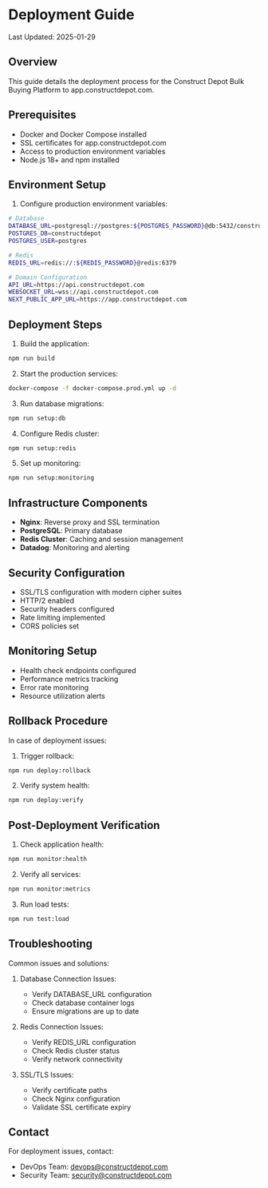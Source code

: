 # Deployment Guide

Last Updated: 2025-01-29

## Overview

This guide details the deployment process for the Construct Depot Bulk Buying Platform to app.constructdepot.com.

## Prerequisites

- Docker and Docker Compose installed
- SSL certificates for app.constructdepot.com
- Access to production environment variables
- Node.js 18+ and npm installed

## Environment Setup

1. Configure production environment variables:
```bash
# Database
DATABASE_URL=postgresql://postgres:${POSTGRES_PASSWORD}@db:5432/constructdepot
POSTGRES_DB=constructdepot
POSTGRES_USER=postgres

# Redis
REDIS_URL=redis://:${REDIS_PASSWORD}@redis:6379

# Domain Configuration
API_URL=https://api.constructdepot.com
WEBSOCKET_URL=wss://api.constructdepot.com
NEXT_PUBLIC_APP_URL=https://app.constructdepot.com
```

## Deployment Steps

1. Build the application:
```bash
npm run build
```

2. Start the production services:
```bash
docker-compose -f docker-compose.prod.yml up -d
```

3. Run database migrations:
```bash
npm run setup:db
```

4. Configure Redis cluster:
```bash
npm run setup:redis
```

5. Set up monitoring:
```bash
npm run setup:monitoring
```

## Infrastructure Components

- **Nginx**: Reverse proxy and SSL termination
- **PostgreSQL**: Primary database
- **Redis Cluster**: Caching and session management
- **Datadog**: Monitoring and alerting

## Security Configuration

- SSL/TLS configuration with modern cipher suites
- HTTP/2 enabled
- Security headers configured
- Rate limiting implemented
- CORS policies set

## Monitoring Setup

- Health check endpoints configured
- Performance metrics tracking
- Error rate monitoring
- Resource utilization alerts

## Rollback Procedure

In case of deployment issues:

1. Trigger rollback:
```bash
npm run deploy:rollback
```

2. Verify system health:
```bash
npm run deploy:verify
```

## Post-Deployment Verification

1. Check application health:
```bash
npm run monitor:health
```

2. Verify all services:
```bash
npm run monitor:metrics
```

3. Run load tests:
```bash
npm run test:load
```

## Troubleshooting

Common issues and solutions:

1. Database Connection Issues:
   - Verify DATABASE_URL configuration
   - Check database container logs
   - Ensure migrations are up to date

2. Redis Connection Issues:
   - Verify REDIS_URL configuration
   - Check Redis cluster status
   - Verify network connectivity

3. SSL/TLS Issues:
   - Verify certificate paths
   - Check Nginx configuration
   - Validate SSL certificate expiry

## Contact

For deployment issues, contact:
- DevOps Team: devops@constructdepot.com
- Security Team: security@constructdepot.com 